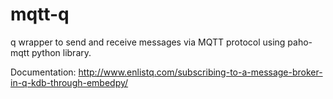 # mqtt-q
q wrapper to send and receive messages via MQTT protocol using paho-mqtt python library.

Documentation: http://www.enlistq.com/subscribing-to-a-message-broker-in-q-kdb-through-embedpy/
